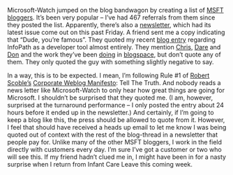 Microsoft-Watch jumped on the blog bandwagon by creating a list of [MSFT
bloggers](http://www.microsoft-watch.com/article2/0,4248,852932,00.asp).
It’s been very popular – I’ve had 467 referrals from them since they
posted the list. Apparently, there’s also a
[newsletter](https://ziffdavis.omeda.com/zm/msw/msw.cgi?intro2&p=5BZWA00082),
which had its latest issue come out on this past Friday. A friend sent
me a copy indicating that “Dude, you’re famous”. They quoted my recent
[blog entry](http://devhawk.net/2003/03/13/blogging-from-office-2003/)
regarding InfoPath as a developer tool almost entirely. They mention
[Chris](http://www.simplegeek.com/),
[Dare](http://www.kuro5hin.org/user/Carnage4Life/diary) and
[Don](http://www.gotdotnet.com/team/dbox/) and the work they’ve been
[doing](http://www.simplegeek.com/PermaLink.aspx/7b48b6ab-d51f-447c-87bb-b02010e171af)
in
[blogspace](http://msdn.microsoft.com/library/default.asp?url=/library/en-us/dnexxml/html/xml02172003.asp),
but don’t quote any of them. They only quoted the guy with something
slightly negative to say.

In a way, this is to be expected. I mean, I’m following Rule \#1 of
[Robert Scoble’s](http://radio.weblogs.com/0001011/)
[Corporate Weblog
Manifesto](http://radio.weblogs.com/0001011/2003/02/26.html): Tell The
Truth. And nobody reads a news letter like Microsoft-Watch to only hear
how great things are going for Microsoft. I shouldn’t be surprised that
they quoted me. (I am, however, surprised at the turnaround performance
– I only posted the entry about 24 hours before it ended up in the
newsletter.) And certainly, if I’m going to keep a blog like this, the
press should be allowed to quote from it. However, I feel that should
have received a heads up email to let me know I was being quoted out of
context with the rest of the blog-thread in a newsletter that people pay
for. Unlike many of the other MSFT bloggers, I work in the field
directly with customers every day. I’m sure I’ve got a customer or two
who will see this. If my friend hadn’t clued me in, I might have been in
for a nasty surprise when I return from Infant Care Leave this coming
week.
